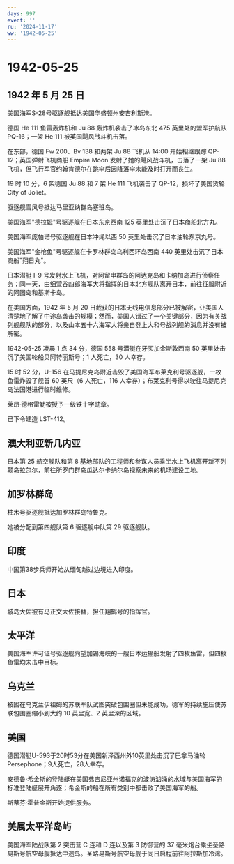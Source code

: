 ```yaml
---
days: 997
event: ''
ru: '2024-11-17'
ww: '1942-05-25'
---
```


# 1942-05-25

## 1942 年 5 月 25 日

美国海军S-28号驱逐舰抵达美国华盛顿州安吉利斯港。

德国 He 111 鱼雷轰炸机和 Ju 88 轰炸机袭击了冰岛东北 475
英里处的盟军护航队 PQ-16；一架 He 111 被英国飓风战斗机击落。

在东部，德国 Fw 200、Bv 138 和两架 Ju 88 飞机从 14:00 开始相继跟踪
QP-12；英国弹射飞机商船 Empire Moon 发射了她的飓风战斗机，击落了一架 Ju
88 飞机，但飞行军官约翰肯德尔在跳伞后因降落伞未能及时打开而丧生。

19 时 10 分，6 架德国 Ju 88 和 7 架 He 111 飞机袭击了
QP-12，损坏了美国货轮 City of Joliet。

驱逐舰雪风号抵达马里亚纳群岛塞班岛。

美国海军"德拉姆"号驱逐舰在日本东京西南 125 英里处击沉了日本商船北方丸。

美国海军庞帕诺号驱逐舰在日本冲绳以西 50 英里处击沉了日本油轮东京丸号。

美国海军"金枪鱼"号驱逐舰在卡罗林群岛乌利西环岛西南 440
英里处击沉了日本商船"翔日丸"。

日本潜艇 I-9
号发射水上飞机，对阿留申群岛的阿达克岛和卡纳加岛进行侦察任务；同一天，由细萱谷四郎海军大将指挥的日本北方舰队离开日本，前往征服附近的阿图岛和基斯卡岛。

在美国方面，1942 年 5 月 20
日截获的日本无线电信息部分已被解密，让美国人清楚地了解了中途岛袭击的规模；然而，美国人错过了一个关键部分，因为有关战列舰舰队的部分，以及山本五十六海军大将亲自登上大和号战列舰的消息并没有被解密。

1942-05-25 凌晨 1 点 34 分，德国 558 号潜艇在牙买加金斯敦西南 50
英里处击沉了美国轮船贝阿特丽斯号；1 人死亡，30 人幸存。

15 时 52 分，U-156
在马提尼克岛附近击毁了美国海军布莱克利号驱逐舰，一枚鱼雷炸毁了舰首 60
英尺（6 人死亡，116
人幸存）；布莱克利号得以驶往马提尼克岛法国港进行临时维修。

莱昂·德格雷勒被授予一级铁十字勋章。

已下令建造 LST-412。

## 澳大利亚新几内亚

日本第 25 航空舰队和第 8
基地部队的工程师和参谋人员乘坐水上飞机离开新不列颠岛拉包尔，前往所罗门群岛瓜达尔卡纳尔岛视察未来的机场建设工地。

## 加罗林群岛

柚木号驱逐舰抵达加罗林群岛特鲁克。

她被分配到第四舰队第 6 驱逐舰中队第 29 驱逐舰队。

## 印度

中国第38步兵师开始从缅甸越过边境进入印度。

## 日本

城岛大佐被有马正文大佐接替，担任翔鹤号的指挥官。

## 太平洋

美国海军许可证号驱逐舰向望加锡海峡的一艘日本运输船发射了四枚鱼雷，但四枚鱼雷均未击中目标。

## 乌克兰

被困在乌克兰伊祖姆的苏联军队试图突破包围圈但未能成功，德军的持续施压使苏联包围圈缩小到大约
10 英里宽、2 英里深的区域。

## 美国

德国潜艇U-593于20时53分在美国新泽西州外10英里处击沉了巴拿马油轮Persephone；9人死亡，28人幸存。

安德鲁·希金斯的登陆艇在美国弗吉尼亚州诺福克的波涛汹涌的水域与美国海军的标准登陆艇展开角逐；希金斯的船在所有类别中都击败了美国海军的船。

斯蒂芬·霍普金斯开始提供服务。

## 美属太平洋岛屿

美国海军陆战队第 2 突击营 C 连和 D 连以及第 3 防御营的 37
毫米炮台乘坐圣路易斯号航空母舰抵达中途岛。圣路易斯号航空母舰于同日启程前往阿拉斯加冷湾。